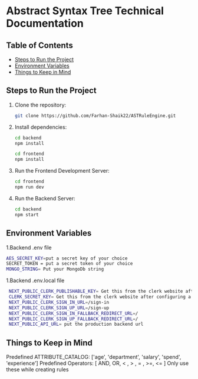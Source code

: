 # Abstract Syntax Tree Technical Documentation

## Table of Contents

- [Steps to Run the Project](#steps-to-run-the-project)
- [Environment Variables](#environment-variables)
- [Things to Keep in Mind](#things-to-keep-in-mind)


## Steps to Run the Project

1. Clone the repository:

   ```bash
   git clone https://github.com/Farhan-Shaik22/ASTRuleEngine.git
   ```

2. Install dependencies:

   ```bash
   cd backend
   npm install
   ```
    ```bash
   cd frontend
   npm install
   ```

3. Run the Frontend Development Server:

   ```bash
   cd frontend
   npm run dev
   ```
4. Run the Backend Server:

   ```bash
   cd backend
   npm start
   ```

## Environment Variables

1.Backend .env file
   ```bash
  AES_SECRET_KEY=put a secret key of your choice
  SECRET_TOKEN = put a secret token of your choice
  MONGO_STRING= Put your MongoDb string
   ```
1.Backend .env.local file
   ```bash
    NEXT_PUBLIC_CLERK_PUBLISHABLE_KEY= Get this from the clerk website after configuring a project in it.
    CLERK_SECRET_KEY= Get this from the clerk website after configuring a project in it.
    NEXT_PUBLIC_CLERK_SIGN_IN_URL=/sign-in
    NEXT_PUBLIC_CLERK_SIGN_UP_URL=/sign-up
    NEXT_PUBLIC_CLERK_SIGN_IN_FALLBACK_REDIRECT_URL=/
    NEXT_PUBLIC_CLERK_SIGN_UP_FALLBACK_REDIRECT_URL=/
    NEXT_PUBLIC_API_URL= put the production backend url
   ```

## Things to Keep in Mind

Predefined ATTRIBUTE_CATALOG: ['age', 'department', 'salary', 'spend', 'experience']
Predefined Operators: [ AND, OR, < , > , = , >=, <= ]
Only use these while creating rules
